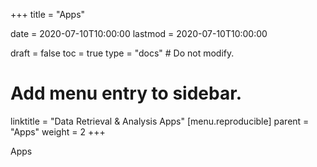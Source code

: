 +++
title = "Apps"

date = 2020-07-10T10:00:00
lastmod = 2020-07-10T10:00:00

draft = false
toc = true
type = "docs"  # Do not modify.

# Add menu entry to sidebar.
linktitle = "Data Retrieval & Analysis Apps"
[menu.reproducible]
  parent = "Apps"
  weight = 2
+++

Apps


